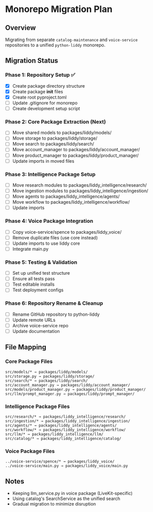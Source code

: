 # Monorepo Migration Plan

## Overview
Migrating from separate `catalog-maintenance` and `voice-service` repositories to a unified `python-liddy` monorepo.

## Migration Status

### Phase 1: Repository Setup ✅
- [x] Create package directory structure
- [x] Create package __init__ files
- [x] Create root pyproject.toml
- [ ] Update .gitignore for monorepo
- [ ] Create development setup script

### Phase 2: Core Package Extraction (Next)
- [ ] Move shared models to packages/liddy/models/
- [ ] Move storage to packages/liddy/storage/
- [ ] Move search to packages/liddy/search/
- [ ] Move account_manager to packages/liddy/account_manager/
- [ ] Move product_manager to packages/liddy/product_manager/
- [ ] Update imports in moved files

### Phase 3: Intelligence Package Setup
- [ ] Move research modules to packages/liddy_intelligence/research/
- [ ] Move ingestion modules to packages/liddy_intelligence/ingestion/
- [ ] Move agents to packages/liddy_intelligence/agents/
- [ ] Move workflow to packages/liddy_intelligence/workflow/
- [ ] Update imports

### Phase 4: Voice Package Integration
- [ ] Copy voice-service/spence to packages/liddy_voice/
- [ ] Remove duplicate files (use core instead)
- [ ] Update imports to use liddy core
- [ ] Integrate main.py

### Phase 5: Testing & Validation
- [ ] Set up unified test structure
- [ ] Ensure all tests pass
- [ ] Test editable installs
- [ ] Test deployment configs

### Phase 6: Repository Rename & Cleanup
- [ ] Rename GitHub repository to python-liddy
- [ ] Update remote URLs
- [ ] Archive voice-service repo
- [ ] Update documentation

## File Mapping

### Core Package Files
```
src/models/* → packages/liddy/models/
src/storage.py → packages/liddy/storage/
src/search/* → packages/liddy/search/
src/account_manager.py → packages/liddy/account_manager/
src/models/product_manager.py → packages/liddy/product_manager/
src/llm/prompt_manager.py → packages/liddy/prompt_manager/
```

### Intelligence Package Files
```
src/research/* → packages/liddy_intelligence/research/
src/ingestion/* → packages/liddy_intelligence/ingestion/
src/agents/* → packages/liddy_intelligence/agents/
src/workflow/* → packages/liddy_intelligence/workflow/
src/llm/* → packages/liddy_intelligence/llm/
src/catalog/* → packages/liddy_intelligence/catalog/
```

### Voice Package Files
```
../voice-service/spence/* → packages/liddy_voice/
../voice-service/main.py → packages/liddy_voice/main.py
```

## Notes
- Keeping llm_service.py in voice package (LiveKit-specific)
- Using catalog's SearchService as the unified search
- Gradual migration to minimize disruption